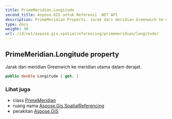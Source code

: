 ```yaml
---
title: PrimeMeridian.Longitude
second_title: Aspose.GIS untuk Referensi .NET API
description: PrimeMeridian Properti. Jarak dari meridian Greenwich ke meridian utama dalam derajat.
type: docs
weight: 30
url: /id/net/aspose.gis.spatialreferencing/primemeridian/longitude/
---
```

## PrimeMeridian.Longitude property

Jarak dari meridian Greenwich ke meridian utama dalam derajat.

```csharp
public double Longitude { get; }
```

### Lihat juga

* class [PrimeMeridian](../)
* ruang nama [Aspose.Gis.SpatialReferencing](../../primemeridian/)
* perakitan [Aspose.GIS](../../../)



